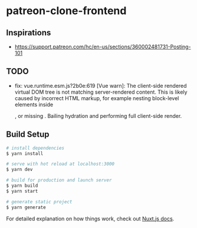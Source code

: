 # patreon-clone-frontend

## Inspirations

- https://support.patreon.com/hc/en-us/sections/360002481731-Posting-101

## TODO

- fix: vue.runtime.esm.js?2b0e:619 [Vue warn]: The client-side rendered virtual DOM tree is not matching server-rendered content. This is likely caused by incorrect HTML markup, for example nesting block-level elements inside <p>, or missing <tbody>. Bailing hydration and performing full client-side render.

## Build Setup

```bash
# install dependencies
$ yarn install

# serve with hot reload at localhost:3000
$ yarn dev

# build for production and launch server
$ yarn build
$ yarn start

# generate static project
$ yarn generate
```

For detailed explanation on how things work, check out [Nuxt.js docs](https://nuxtjs.org).
